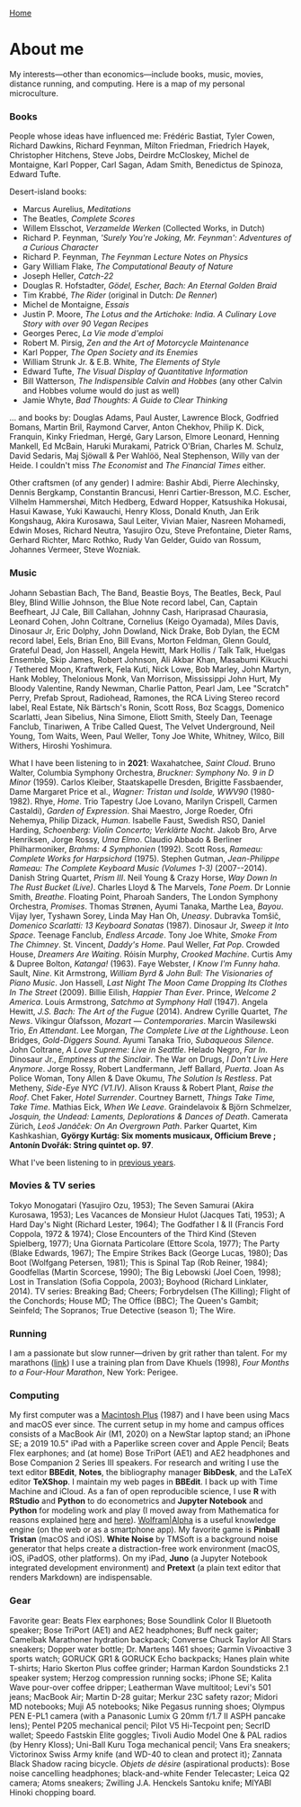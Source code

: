 [Home](index.html)

# About me
My interests&mdash;other than economics&mdash;include books, music, movies, distance running, and computing. Here is a map of my personal microculture. 

### Books
People whose ideas have influenced me: Fr&eacute;d&eacute;ric Bastiat, Tyler Cowen, Richard Dawkins, Richard Feynman, Milton Friedman, Friedrich Hayek, Christopher Hitchens, Steve Jobs, Deirdre McCloskey, Michel de Montaigne, Karl Popper, Carl Sagan, Adam Smith, Benedictus de Spinoza, Edward Tufte.

Desert-island books:
* Marcus Aurelius, *Meditations*
* The Beatles, *Complete Scores* 
* Willem Elsschot, *Verzamelde Werken* (Collected Works, in Dutch)
* Richard P. Feynman, *'Surely You're Joking, Mr. Feynman': Adventures of a Curious Character*
* Richard P. Feynman, *The Feynman Lecture Notes on Physics*
* Gary William Flake, *The Computational Beauty of Nature*
* Joseph Heller, *Catch-22*
* Douglas R. Hofstadter, *G&ouml;del, Escher, Bach: An Eternal Golden Braid*
* Tim Krabb&eacute;, *The Rider* (original in Dutch: *De Renner*)
* Michel de Montaigne, *Essais*
* Justin P. Moore, *The Lotus and the Artichoke: India. A Culinary Love Story with over 90 Vegan Recipes*
* Georges Perec, *La Vie mode d'emploi* <!-- (according to Donald Knuth "perhaps the greatest 20th century novel") -->
* Robert M. Pirsig, *Zen and the Art of Motorcycle Maintenance*
* Karl Popper, *The Open Society and its Enemies*
* William Strunk Jr. &amp; E.B. White, *The Elements of Style*
* Edward Tufte, *The Visual Display of Quantitative Information*
* Bill Watterson, *The Indispensible Calvin and Hobbes* (any other Calvin and Hobbes volume would do just as well)
* Jamie Whyte, *Bad Thoughts: A Guide to Clear Thinking* 

&hellip; and books by: Douglas Adams, Paul Auster, Lawrence Block, Godfried Bomans, Martin Bril, Raymond Carver, Anton Chekhov, Philip K. Dick, Franquin, Kinky Friedman, Herg&eacute;, Gary Larson, Elmore Leonard, Henning Mankell, Ed McBain, Haruki Murakami, Patrick O'Brian, Charles M. Schulz, David Sedaris, Maj Sj&ouml;wall &amp; Per Wahl&ouml;&ouml;, Neal Stephenson, Willy van der Heide. I couldn't miss *The Economist* and *The Financial Times* either.

Other craftsmen (of any gender) I admire: Bashir Abdi, Pierre Alechinsky, Dennis Bergkamp, Constantin Brancusi, Henri Cartier-Bresson, M.C. Escher, Vilhelm Hammersh&oslash;i, Mitch Hedberg, Edward Hopper, Katsushika Hokusai, Hasui Kawase, Yuki Kawauchi, Henry Kloss, Donald Knuth, Jan Erik Kongshaug, Akira Kurosawa, Saul Leiter, Vivian Maier, Nasreen Mohamedi, Edwin Moses, Richard Neutra, Yasujiro Ozu, Steve Prefontaine, Dieter Rams, Gerhard Richter, Marc Rothko, Rudy Van Gelder, Guido van Rossum, Johannes Vermeer, Steve Wozniak. 

### Music

Johann Sebastian Bach, The Band, Beastie Boys, The Beatles, Beck, Paul Bley, Blind Willie Johnson, the Blue Note record label, Can, Captain Beefheart, JJ Cale, Bill Callahan, Johnny Cash, Hariprasad Chaurasia, Leonard Cohen, John Coltrane, Cornelius (Keigo Oyamada), Miles Davis, Dinosaur Jr, Eric Dolphy, John Dowland, Nick Drake, Bob Dylan, the ECM record label, Eels, Brian Eno, Bill Evans, Morton Feldman, Glenn Gould, Grateful Dead, Jon Hassell, Angela Hewitt, Mark Hollis / Talk Talk, Huelgas Ensemble, Skip James, Robert Johnson, Ali Akbar Khan, Masabumi Kikuchi / Tethered Moon, Kraftwerk, Fela Kuti, Nick Lowe, Bob Marley, John Martyn, Hank Mobley, Thelonious Monk, Van Morrison, Mississippi John Hurt, My Bloody Valentine, Randy Newman, Charlie Patton, Pearl Jam, Lee "Scratch" Perry, Prefab Sprout, Radiohead, Ramones, the RCA Living Stereo record label, Real Estate, Nik B&auml;rtsch's Ronin, Scott Ross, Boz Scaggs, Domenico Scarlatti, Jean Sibelius, Nina Simone, Eliott Smith, Steely Dan, Teenage Fanclub, Tinariwen, A Tribe Called Quest, The Velvet Underground, Neil Young, Tom Waits, Ween, Paul Weller, Tony Joe White, Whitney, Wilco, Bill Withers, Hiroshi Yoshimura. 

What I have been listening to in **2021**: Waxahatchee, *Saint Cloud*. Bruno Walter, Columbia Symphony Orchestra, *Bruckner: Symphony No. 9 in D Minor* (1959). Carlos Kleiber, Staatskapelle Dresden, Brigitte Fassbaender, Dame Margaret Price et al., *Wagner: Tristan und Isolde, WWV90* (1980-1982). Rhye, *Home*. Trio Tapestry (Joe Lovano, Marilyn Crispell, Carmen Castaldi), *Garden of Expression*. Shai Maestro, Jorge Roeder, Ofri Nehemya, Philip Dizack, *Human*. Isabelle Faust, Swedish RSO, Daniel Harding, *Schoenberg: Violin Concerto; Verkl&auml;rte Nacht*. Jakob Bro, Arve Henriksen, Jorge Rossy, *Uma Elmo*. Claudio Abbado &amp; Berliner Philharmoniker, *Brahms: 4 Symphonien* (1992). Scott Ross, *Rameau: Complete Works for Harpsichord* (1975). Stephen Gutman, *Jean-Philippe Rameau: The Complete Keyboard Music (Volumes 1-3)* (2007--2014). Danish String Quartet, *Prism III*. Neil Young &amp; Crazy Horse, *Way Down In The Rust Bucket (Live)*. Charles Lloyd &amp; The Marvels,  *Tone Poem*. Dr Lonnie Smith, *Breathe*. Floating Point, Pharoah Sanders, The London Symphony Orchestra, *Promises*. Thomas Str&oslash;nen, Ayumi Tanaka, Marthe Lea,  *Bayou*. Vijay Iyer, Tyshawn Sorey, Linda May Han Oh, *Uneasy*. Dubravka Tom&#353;i&#269;, *Domenico Scarlatti: 13 Keyboard Sonatas* (1987).  Dinosaur Jr,  *Sweep it Into Space*. Teenage Fanclub, *Endless Arcade*. Tony Joe White,  *Smoke From The Chimney*. St. Vincent, *Daddy's Home*. Paul Weller, *Fat Pop*. Crowded House, *Dreamers Are Waiting*. R&oacute;is&iacute;n Murphy, *Crooked Machine*. Curtis Amy &amp; Dupree Bolton, *Katanga!* (1963). Faye Webster, *I Know I'm Funny haha*. Sault, *Nine*. Kit Armstrong, *William Byrd &amp; John Bull: The Visionaries of Piano Music*.  Jon Hassell, *Last Night The Moon Came Dropping Its Clothes In The Street* (2009). Billie Eilish,  *Happier Than Ever*. Prince, *Welcome 2 America*. Louis Armstrong,  *Satchmo at Symphony Hall* (1947). Angela Hewitt, *J.S. Bach: The Art of the Fugue* (2014). Andrew Cyrille Quartet, *The News*. V&iacute;kingur &Oacute;lafsson, *Mozart &mdash; Contemporaries*. Marcin Wasilewski Trio, *En Attendant*. Lee Morgan, *The Complete Live at the Lighthouse*. Leon Bridges, *Gold-Diggers Sound*. Ayumi Tanaka Trio, *Subaqueous Silence*. John Coltrane, *A Love Supreme: Live in Seattle*. Helado Negro, *Far In*. Dinosaur Jr., *Emptiness at the Sinclair*. The War on Drugs, *I Don't Live Here Anymore*. Jorge Rossy, Robert Landfermann, Jeff Ballard, *Puerta*. Joan As Police Woman, Tony Allen &amp; Dave Okumu, *The Solution Is Restless*. Pat Metheny, *Side-Eye NYC (V1.IV)*. Alison Krauss &amp; Robert Plant, *Raise the Roof*. Chet Faker, *Hotel Surrender*. Courtney Barnett, *Things Take Time, Take Time*. Mathias Eick, *When We Leave*. Graindelavoix &amp; Bj&ouml;rn Schmelzer, *Josquin, the Undead: Laments, Deplorations &amp; Dances of Death*. Camerata Z&uuml;rich, *Leo&scaron; Jan&aacute;&#269;ek: On An Overgrown Path*. Parker Quartet, Kim Kashkashian, **Gy&ouml;rgy Kurt&aacute;g: Six moments musicaux, Officium  Breve ; Anton&iacute;n Dvo&rcaron;&aacute;k: String quintet op. 97**.

What I've been listening to in [previous years](favorite-albums.html).

### Movies &amp; TV series
Tokyo Monogatari (Yasujiro Ozu, 1953); The Seven Samurai (Akira Kurosawa, 1953); Les Vacances de Monsieur Hulot (Jacques Tati, 1953); A Hard Day's Night (Richard Lester, 1964); The Godfather I &amp; II (Francis Ford Coppola, 1972 &amp; 1974); Close Encounters of the Third Kind (Steven Spielberg, 1977); Una Giornata Particolare (Ettore Scola, 1977); The Party (Blake Edwards, 1967); The Empire Strikes Back (George Lucas, 1980); Das Boot (Wolfgang Petersen, 1981); This is Spinal Tap (Rob Reiner, 1984); Goodfellas (Martin Scorcese, 1990); The Big Lebowski (Joel Coen, 1998); Lost in Translation (Sofia Coppola, 2003); Boyhood (Richard Linklater, 2014). TV series: Breaking Bad; Cheers; Forbrydelsen (The Killing); Flight of the Conchords; House MD; The Office (BBC); The Queen's Gambit; Seinfeld; The Sopranos; True Detective (season 1); The Wire.

### Running
I am a passionate but slow runner&mdash;driven by grit rather than talent. For my marathons ([link](marathon.html)) I use a training plan from Dave Khuels (1998), *Four Months to a Four-Hour Marathon*, New York: Perigee.

### Computing
My first computer was a [Macintosh Plus](https://everymac.com/systems/apple/mac_classic/specs/mac_plus.html) (1987) and I have been using Macs and macOS ever since. The current setup in my home and campus offices consists of a MacBook Air (M1, 2020) on a NewStar laptop stand; an iPhone SE; a 2019 10.5" iPad with a Paperlike screen cover and Apple Pencil; Beats Flex earphones; and (at home) Bose TriPort (AE1) and AE2 headphones and Bose Companion 2 Series III speakers. For research and writing I use the text editor **BBEdit**, **Notes**, the bibliography manager **BibDesk**, and the LaTeX editor **TeXShop**. I maintain my web pages in **BBEdit**. I back up with Time Machine and iCloud. As a fan of open reproducible science, I use **R** with **RStudio** and **Python** to do econometrics and **Jupyter Notebook** and **Python** for modeling work and play (I moved away from Mathematica for reasons explained [here](https://paulromer.net/jupyter-mathematica-and-the-future-of-the-research-paper) and [here](https://www.theatlantic.com/science/archive/2018/04/the-scientific-paper-is-obsolete/556676)). [Wolfram|Alpha](wolframalpha.com) is a useful knowledge engine (on the web or as a smartphone app). My favorite game is **Pinball Tristan** (macOS and iOS). **White Noise** by TMSoft is a background noise generator that helps create a distraction-free work environment (macOS, iOS, iPadOS, other platforms). On my iPad, **Juno** (a Jupyter Notebook integrated development environment) and **Pretext** (a plain text editor that renders Markdown) are indispensable. 
<!-- the original Harman Kardon Soundsticks 2.1 speaker system.   GoodNotes is a fine notetaking app for the iPad.  **SuperDuper!**  no longer works in MacOS 11 Big Sur. **Chess.com** and **tChess** are excellent iOS chess apps.  **Chill** by David Cheng is a minimalistic ... iA Writer is a minimalist plaintext editor that's great for distraction-free writing; it supports Markdown and has lots of other neat features. With some tweaks &mdash;set font to 11 pt Menlo, hide toolbar and Inspectors, use full screen mode&mdash; **Pages** too can be turned into a clutter-free text editor. My late-2011 MacBook Pro running Ubuntu (a Linux distribution) is still fast enough to get serious work done. -->

### Gear
Favorite gear: Beats Flex earphones; Bose Soundlink Color II Bluetooth speaker; Bose TriPort (AE1) and AE2 headphones; Buff neck gaiter; Camelbak Marathoner hydration backpack; Converse Chuck Taylor All Stars sneakers; Dopper water bottle; Dr. Martens 1461 shoes; Garmin V&iacute;voactive 3 sports watch; GORUCK GR1 &amp; GORUCK Echo backpacks; Hanes plain white T-shirts; Hario Skerton Plus coffee grinder; Harman Kardon Soundsticks 2.1 speaker system; Herzog compression running socks; iPhone SE; Kalita Wave pour-over coffee dripper; Leatherman Wave multitool; Levi's 501 jeans; MacBook Air; Martin D-28 guitar; Merkur 23C safety razor; Midori MD notebooks; Muji A5 notebooks; Nike Pegasus running shoes; Olympus PEN E-PL1 camera (with a Panasonic Lumix G 20mm f/1.7 II ASPH pancake lens); Pentel P205 mechanical pencil; Pilot V5 Hi-Tecpoint pen; SecrID wallet; Speedo Fastskin Elite goggles; Tivoli Audio Model One &amp; PAL radios (by Henry Kloss); Uni-Ball Kuru Toga mechanical pencil; Vans Era sneakers; Victorinox Swiss Army knife (and WD-40 to clean and protect it); Zannata Black Shadow racing bicycle. *Objets de d&eacute;sire* (aspirational products): Bose noise cancelling headphones; black-and-white Fender Telecaster; Leica Q2 camera; Atoms sneakers; Zwilling J.A. Henckels Santoku knife; MIYABI Hinoki chopping board.

<!-- no longer on the list: Field Notes notebooks; Leuchtturm1917 notebooks; Cambridge SoundWorks 2.1 speaker system (by Henry Kloss); ; GreenPan wok; North Face Microbyte Rucksack; Kaweco Sport fountain pen; Norta bicycle; iPod Shuffle; Leica M10 camera; Leuchtturm1917 Drehgriffel Nr. 1 pen; Allbirds sneakers; X-Socks running socks; -->

